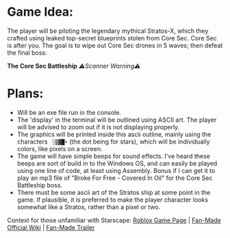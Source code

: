 # Game Idea:
The player will be piloting the legendary mythical Stratos-X, which they crafted using leaked top-secret
blueprints stolen from Core Sec. Core Sec is after you. The goal is to wipe out Core Sec drones in 5 waves; then defeat the final boss:

**The Core Sec Battleship**
*⚠️Scanner Warning⚠️*

# Plans:

- Will be an exe file run in the console.
- The 'display' in the terminal will be outlined using ASCII art. The player will be advised to zoom out if it is not displaying properly.
- The graphics will be printed inside this ascii outline, mainly using the characters ` ░▒▓█•` (the dot being for stars), which will be individually colors, like pixels on a screen. 
- The game will have simple beeps for sound effects. I've heard these beeps are sort of build in to the Windows OS, and can easily be played using one line of code, at least using Assembly. Bonus if I can get it to play an mp3 file of "Broke For Free - Covered In Oil" for the Core Sec Battleship boss.
- There must be some ascii art of the Stratos ship at some point in the game. If plausible, it is preferred to make the player character looks somewhat like a Stratos, rather than a pixel or two.

Context for those unfamiliar with Starscape: [Roblox Game Page](https://www.roblox.com/games/679715583/Starscape-Beta#!/about)  |  [Fan-Made Official Wiki](https://starscape-roblox.fandom.com/wiki/Starscape_Wiki)  |  [Fan-Made Trailer](https://www.youtube.com/watch?v=g7qpaT_6Hb8)
